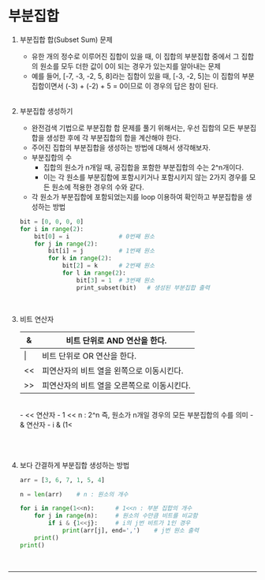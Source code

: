 # 부분집합

1. 부분집합 합(Subset Sum) 문제
    - 유한 개의 정수로 이루어진 집합이 있을 때, 이 집합의 부분집합 중에서 그 집합의 원소를 모두 더한 값이 0이 되는 경우가 있는지를 알아내는 문제
    - 예를 들어, [-7, -3, -2, 5, 8]라는 집합이 있을 때, [-3, -2, 5]는 이 집합의 부분집합이면서 (-3) + (-2) + 5 = 0이므로 이 경우의 답은 참이 된다.
<br><br>

2. 부분집합 생성하기
    - 완전검색 기법으로 부분집합 합 문제를 풀기 위해서는, 우선 집합의 모든 부분집합을 생성한 후에 각 부분집합의 합을 계산해야 한다.
    - 주어진 집합의 부분집합을 생성하는 방법에 대해서 생각해보자.
    - 부분집합의 수
        - 집합의 원소가 n개일 때, 공집합을 포함한 부분집합의 수는 2^n개이다.
        - 이는 각 원소를 부분집합에 포함시키거나 포함시키지 않는 2가지 경우를 모든 원소에 적용한 경우의 수와 같다.
    - 각 원소가 부분집합에 포함되었는지를 loop 이용하여 확인하고 부분집합을 생성하는 방법
    
    ```python
    bit = [0, 0, 0, 0]
    for i in range(2):
        bit[0] = i              # 0번째 원소
        for j in range(2):
            bit[i] = j          # 1번째 원소
            for k in range(2): 
                bit[2] = k      # 2번째 원소
                for l in range(2):
                    bit[3] = 1  # 3번째 원소
                    print_subset(bit)   # 생성된 부분집합 출력
    ```
<br>

3. 비트 연산자
    
    
    | & | 비트 단위로 AND 연산을 한다. |
    | --- | --- |
    | \| | 비트 단위로 OR 연산을 한다. |
    | << | 피연산자의 비트 열을 왼쪽으로 이동시킨다. |
    | >> | 피연산자의 비트 열을 오른쪽으로 이동시킨다. |
    <br>
    - << 연산자
        - 1 << n : 2^n 즉, 원소가 n개일 경우의 모든 부분집합의 수를 의미
    - & 연산자
        - i & (1<<j) : i의 j번째 비트가 1인지 아닌지를 검사한다.
<br><br>

4. 보다 간결하게 부분집합 생성하는 방법
    
    ```python
    arr = [3, 6, 7, 1, 5, 4]
    
    n = len(arr)    # n : 원소의 개수
    
    for i in range(1<<n):      # 1<<n : 부분 집합의 개수
        for j in range(n):     # 원소의 수만큼 비트를 비교함
            if i & {1<<j}:     # i의 j번 비트가 1인 경우
                print(arr[j], end=',')    # j번 원소 출력
        print()
    print()
    ```
<br>    

---